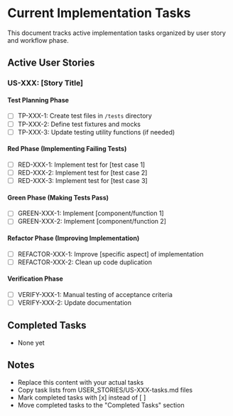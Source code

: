 # Current Implementation Tasks

This document tracks active implementation tasks organized by user story and workflow phase.

## Active User Stories

### US-XXX: [Story Title]

#### Test Planning Phase
- [ ] TP-XXX-1: Create test files in `/tests` directory
- [ ] TP-XXX-2: Define test fixtures and mocks
- [ ] TP-XXX-3: Update testing utility functions (if needed)

#### Red Phase (Implementing Failing Tests)
- [ ] RED-XXX-1: Implement test for [test case 1]
- [ ] RED-XXX-2: Implement test for [test case 2]
- [ ] RED-XXX-3: Implement test for [test case 3]

#### Green Phase (Making Tests Pass)
- [ ] GREEN-XXX-1: Implement [component/function 1]
- [ ] GREEN-XXX-2: Implement [component/function 2]

#### Refactor Phase (Improving Implementation)
- [ ] REFACTOR-XXX-1: Improve [specific aspect] of implementation
- [ ] REFACTOR-XXX-2: Clean up code duplication

#### Verification Phase
- [ ] VERIFY-XXX-1: Manual testing of acceptance criteria
- [ ] VERIFY-XXX-2: Update documentation

## Completed Tasks
- None yet

## Notes
- Replace this content with your actual tasks
- Copy task lists from USER_STORIES/US-XXX-tasks.md files
- Mark completed tasks with [x] instead of [ ]
- Move completed tasks to the "Completed Tasks" section